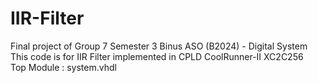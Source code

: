 # IIR-Filter
Final project of Group 7 Semester 3 Binus ASO (B2024) - Digital System<Br>
This code is for IIR Filter implemented in CPLD CoolRunner-II XC2C256 <br>
Top Module : system.vhdl
